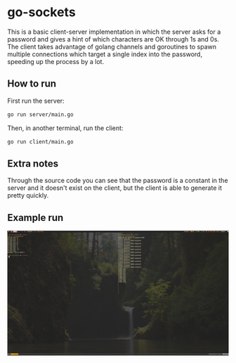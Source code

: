 # go-sockets

This is a basic client-server implementation in which the server asks for a password and
gives a hint of which characters are OK through 1s and 0s. The client takes advantage of golang channels and goroutines to spawn multiple connections which target a single index into the password, speeding up the process by a lot.


## How to run

First run the server:
```sh
go run server/main.go
```

Then, in another terminal, run the client:

```sh
go run client/main.go
```

## Extra notes

Through the source code you can see that the password is a constant in the server and it doesn't exist on the client, but the client is able to generate it pretty quickly.

## Example run

![screenshot](./screenshot.png)